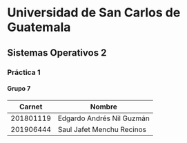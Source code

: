 # Universidad de San Carlos de Guatemala

## Sistemas Operativos 2

### Práctica 1


####  Grupo 7
| Carnet     | Nombre                        |
|------------|-------------------------------|
| 201801119  | Edgardo Andrés Nil Guzmán     |
| 201906444  | Saul Jafet Menchu Recinos     |


